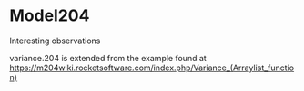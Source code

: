 # Model204
Interesting observations

variance.204 is extended from the example found at https://m204wiki.rocketsoftware.com/index.php/Variance_(Arraylist_function)
